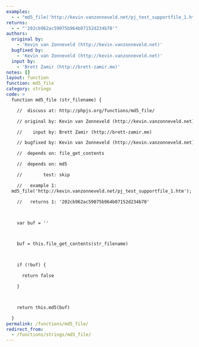 ```yaml
---
examples:
  - - "md5_file('http://kevin.vanzonneveld.net/pj_test_supportfile_1.htm');"
returns:
  - - "'202cb962ac59075b964b07152d234b70'"
authors:
  original by:
    - 'Kevin van Zonneveld (http://kevin.vanzonneveld.net)'
  bugfixed by:
    - 'Kevin van Zonneveld (http://kevin.vanzonneveld.net)'
  input by:
    - 'Brett Zamir (http://brett-zamir.me)'
notes: []
layout: function
function: md5_file
category: strings
code: >
  function md5_file (str_filename) {

    //  discuss at: http://phpjs.org/functions/md5_file/

    // original by: Kevin van Zonneveld (http://kevin.vanzonneveld.net)

    //    input by: Brett Zamir (http://brett-zamir.me)

    // bugfixed by: Kevin van Zonneveld (http://kevin.vanzonneveld.net)

    //  depends on: file_get_contents

    //  depends on: md5

    //        test: skip

    //   example 1:
  md5_file('http://kevin.vanzonneveld.net/pj_test_supportfile_1.htm');

    //   returns 1: '202cb962ac59075b964b07152d234b70'



    var buf = ''



    buf = this.file_get_contents(str_filename)



    if (!buf) {

      return false

    }



    return this.md5(buf)

  }
permalink: /functions/md5_file/
redirect_from:
  - /functions/strings/md5_file/
---
```


<!-- WARNING! This file is auto generated by `npm run web:inject`, do not edit by hand -->
